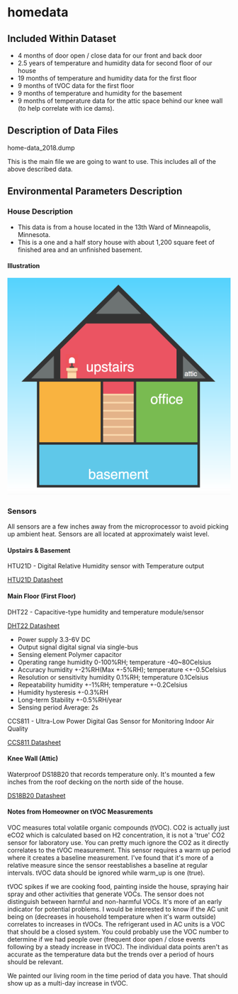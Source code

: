 # homedata

## Included Within Dataset

- 4 months of door open / close data for our front and back door
- 2.5 years of temperature and humidity data for second floor of our house
- 19 months of temperature and humidity data for the first floor
- 9 months of tVOC data for the first floor
- 9 months of temperature and humidity for the basement
- 9 months of temperature data for the attic space behind our knee wall (to help correlate with ice dams).

## Description of Data Files

home-data_2018.dump

This is the main file we are going to want to use.  This includes all of the above described data.

## Environmental Parameters Description

### House Description

* This data is from a house located in the 13th Ward of Minneapolis, Minnesota.
* This is a one and a half story house with about 1,200 square feet of finished area and an unfinished basement.

#### Illustration

![house](https://github.com/LinkNLearn/homedata/blob/master/img/house.png?raw=true)

### Sensors

All sensors are a few inches away from the microprocessor to avoid picking up ambient heat. Sensors are all located at approximately waist level.

#### Upstairs & Basement

HTU21D - Digital Relative Humidity sensor with Temperature output

[HTU21D Datasheet](https://github.com/LinkNLearn/homedata/blob/master/sensor-datasheets/HTU21D.pdf?raw=true)

#### Main Floor (First Floor)

DHT22 - Capacitive-type humidity and temperature module/sensor

[DHT22 Datasheet](https://github.com/LinkNLearn/homedata/blob/master/sensor-datasheets/DHT22.pdf?raw=true)

* Power supply 3.3-6V DC
* Output signal digital signal via single-bus
* Sensing element Polymer capacitor
* Operating range humidity 0-100%RH; temperature -40~80Celsius
* Accuracy humidity +-2%RH(Max +-5%RH); temperature <+-0.5Celsius
* Resolution or sensitivity humidity 0.1%RH; temperature 0.1Celsius
* Repeatability humidity +-1%RH; temperature +-0.2Celsius
* Humidity hysteresis +-0.3%RH
* Long-term Stability +-0.5%RH/year
* Sensing period Average: 2s

CCS811 - Ultra-Low Power Digital Gas Sensor for Monitoring Indoor Air Quality

[CCS811 Datasheet](https://github.com/LinkNLearn/homedata/blob/master/sensor-datasheets/DHT22.pdf?raw=true)


#### Knee Wall (Attic)

Waterproof DS18B20 that records temperature only. It's mounted a few inches from the roof decking on the north side of the house.

[DS18B20 Datasheet](https://github.com/LinkNLearn/homedata/blob/master/sensor-datasheets/DS18B20.pdf?raw=true)

#### Notes from Homeowner on tVOC Measurements

VOC measures total volatile organic compounds (tVOC). CO2 is actually just eCO2 which is calculated based on H2 concentration, it is not a 'true' CO2 sensor for laboratory use. You can pretty much ignore the CO2 as it directly correlates to the tVOC measurement. This sensor requires a warm up period where it creates a baseline measurement. I've found that it's more of a relative measure since the sensor reestablishes a baseline at regular intervals. tVOC data should be ignored while warm_up is one (true).

tVOC spikes if we are cooking food, painting inside the house, spraying hair spray and other activities that generate VOCs. The sensor does not distinguish between harmful and non-harmful VOCs. It's more of an early indicator for potential problems. I would be interested to know if the AC unit being on (decreases in household temperature when it's warm outside) correlates to increases in tVOCs. The refrigerant used in AC units is a VOC that should be a closed system. You could probably use the VOC number to determine if we had people over (frequent door open / close events following by a steady increase in tVOC). The individual data points aren't as accurate as the temperature data but the trends over a period of hours should be relevant.

We painted our living room in the time period of data you have. That should show up as a multi-day increase in tVOC.
